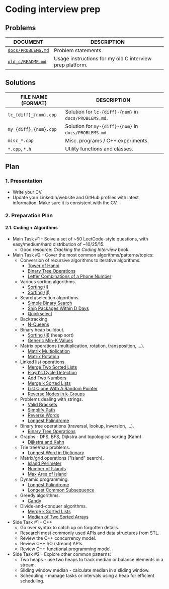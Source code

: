 # Coding interview prep

## Problems

| DOCUMENT | DESCRIPTION |
| -------- | ----------- |
| [`docs/PROBLEMS.md`](/docs/PROBLEMS.md) | Problem statements. |
| [`old_c/README.md`](/old_c/README.md) | Usage instructions for my old C interview prep platform. |

## Solutions

| FILE NAME (FORMAT) | DESCRIPTION |
| ------------------ | ----------- |
| `lc_{diff}_{num}.cpp` | Solution for `lc-{diff}-{num}` in `docs/PROBLEMS.md`. |
| `my_{diff}_{num}.cpp` | Solution for `my-{diff}-{num}` in `docs/PROBLEMS.md`. |
| `misc_*.cpp` | Misc. programs / C++ experiments. |
| `*.cpp`, `*.h` | Utility functions and classes. |

## Plan

### 1. Presentation

- Write your CV.
- Update your LinkedIn/website and GitHub profiles with latest information. Make sure it is consistent with the CV.

### 2. Preparation Plan

#### 2.1. Coding + Algorithms

- Main Task #1 - Solve a set of ~50 LeetCode-style questions, with easy/medium/hard distribution of ~10/25/15.
  - Good resource: _Cracking the Coding Interview_ book.
- Main Task #2 - Cover the most common algorithms/patterns/topics:
  - Conversion of recursive algorithms to iterative algorithms.
    - [Tower of Hanoi](/docs/PROBLEMS.md#my-medium-3)
    - [Binary Tree Operations](/docs/PROBLEMS.md#my-easy-5)
    - [Letter Combinations of a Phone Number](/docs/PROBLEMS.md#lc-medium-15)
  - Various sorting algorithms.
    - [Sorting (I)](/docs/PROBLEMS.md#my-easy-2)
    - [Sorting (II)](/docs/PROBLEMS.md#my-medium-2)
  - Search/selection algorithms.
    - [Simple Binary Search](/docs/PROBLEMS.md#my-easy-3)
    - [Ship Packages Within D Days](/docs/PROBLEMS.md#lc-medium-8)
    - [Quickselect](/docs/PROBLEMS.md#my-medium-4)
  - Backtracking.
    - [N-Queens](/docs/PROBLEMS.md#lc-hard-6)
  - Binary heap buildout.
    - [Sorting (II)](/docs/PROBLEMS.md#my-medium-2) (heap sort)
    - [Generic Min-K Values](/docs/PROBLEMS.md#my-hard-2)
  - Matrix operations (multiplication, rotation, transposition, ...).
    - [Matrix Multiplication](/docs/PROBLEMS.md#my-easy-6)
    - [Matrix Rotation](/docs/PROBLEMS.md#my-medium-1)
  - Linked list operations.
    - [Merge Two Sorted Lists](/docs/PROBLEMS.md#lc-easy-2)
    - [Floyd's Cycle Detection](/docs/PROBLEMS.md#my-easy-4)
    - [Add Two Numbers](/docs/PROBLEMS.md#lc-medium-1)
    - [Merge k Sorted Lists](/docs/PROBLEMS.md#lc-hard-2)
    - [List Clone With A Random Pointer](/docs/PROBLEMS.md#lc-medium-10)
    - [Reverse Nodes in k-Groups](/docs/PROBLEMS.md#lc-hard-4)
  - Problems dealing with strings.
    - [Valid Brackets](/docs/PROBLEMS.md#lc-easy-3)
    - [Simplify Path](/docs/PROBLEMS.md#lc-medium-7)
    - [Reverse Words](/docs/PROBLEMS.md#lc-medium-13)
    - [Longest Palindrome](/docs/PROBLEMS.md#lc-medium-11)
  - Binary tree operations (traversal, lookup, inversion, ...).
    - [Binary Tree Operations](/docs/PROBLEMS.md#my-easy-5)
  - Graphs - DFS, BFS, Dijkstra and topological sorting (Kahn).
    - [Dijkstra and Kahn](/docs/PROBLEMS.md#my-hard-1)
  - Trie tree/map problems.
    - [Longest Word in Dictionary](/docs/PROBLEMS.md#lc-medium-18)
  - Matrix/grid operations ("island" search).
    - [Island Perimeter](/docs/PROBLEMS.md#lc-easy-5)
    - [Number of Islands](/docs/PROBLEMS.md#lc-medium-16)
    - [Max Area of Island](/docs/PROBLEMS.md#lc-medium-17)
  - Dynamic programming.
    - [Longest Palindrome](/docs/PROBLEMS.md#lc-medium-11)
    - [Longest Common Subsequence](/docs/PROBLEMS.md#lc-medium-12)
  - Greedy algorithms.
    - [Candy](/docs/PROBLEMS.md#lc-hard-7)
  - Divide-and-conquer algorithms.
    - [Merge k Sorted Lists](/docs/PROBLEMS.md#lc-hard-2)
    - [Median of Two Sorted Arrays](/docs/PROBLEMS.md#lc-hard-5)
- Side Task #1 - C++
  - Go over syntax to catch up on forgotten details.
  - Research most commonly used APIs and data structures from STL.
  - Review the C++ concurrency model.
  - Review C++ I/O (stream) APIs.
  - Review C++ functional programming model.
- Side Task #2 - Explore other common patterns:
  - Two heaps - use two heaps to track median or balance elements in a stream.
  - Sliding window median - calculate median in a sliding window.
  - Scheduling - manage tasks or intervals using a heap for efficient scheduling.
